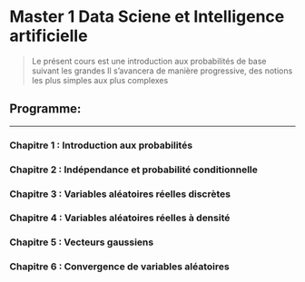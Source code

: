 # Master 1 Data Sciene et Intelligence artificielle 

> Le présent cours est une introduction aux probabilités de base  suivant les grandes
Il s’avancera de manière progressive, des notions les plus simples aux plus complexes 


## Programme: 
------------------------------------------------------------------------------------------

### Chapitre 1 : Introduction aux probabilités

### Chapitre 2 : Indépendance et probabilité conditionnelle

### Chapitre 3 : Variables aléatoires réelles discrètes
### Chapitre 4 : Variables aléatoires réelles à densité
### Chapitre 5 : Vecteurs gaussiens
### Chapitre 6 : Convergence de variables aléatoires
